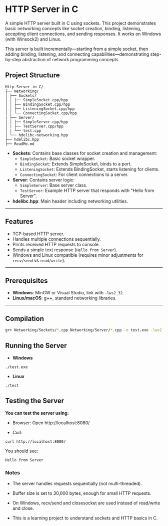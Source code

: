 # HTTP Server in C

A simple HTTP server built in C using sockets. This project demonstrates basic networking concepts like socket creation, binding, listening, accepting client connections, and sending responses. It works on Windows (with Winsock2) and Linux.

This server is built incrementally—starting from a simple socket, then adding binding, listening, and connecting capabilities—demonstrating step-by-step abstraction of network programming concepts

## Project Structure

```
Http-Server-in-C/
├── Networking/
│ ├── Sockets/
│ │ ├── SimpleSocket.cpp/hpp
│ │ ├── BindingSocket.cpp/hpp
│ │ ├── ListeningSocket.cpp/hpp
│ │ └── ConnectingSocket.cpp/hpp
| ├── Server/
│ | ├── SimpleServer.cpp/hpp
│ | ├── TestServer.cpp/hpp
│ | └── test.cpp
| └── hdelibc-networking.hpp
├── hdelibc.hpp
├── ReadMe.md
```

- **Sockets**: Contains base classes for socket creation and management:
  - `SimpleSocket`: Basic socket wrapper.
  - `BindingSocket`: Extends SimpleSocket, binds to a port.
  - `ListeningSocket`: Extends BindingSocket, starts listening for clients.
  - `ConnectingSocket`: For client connections to a server.
- **Server**: Contains server logic:
  - `SimpleServer`: Base server class.
  - `TestServer`: Example HTTP server that responds with "Hello from Server".
- **hdelibc.hpp**: Main header including networking utilities.

---

## Features

- TCP-based HTTP server.
- Handles multiple connections sequentially.
- Prints received HTTP requests to console.
- Sends a simple text response (`Hello from Server`).
- Windows and Linux compatible (requires minor adjustments for `recv/send` vs `read/write`).

---

## Prerequisites

- **Windows**: MinGW or Visual Studio, link with `-lws2_32`.
- **Linux/macOS**: g++, standard networking libraries.

---

## Compilation

```bash
g++ Networking/Sockets/*.cpp Networking/Server/*.cpp -o test.exe -lws2_32
```

## Running the Server

- **Windows**

```
./test.exe
```

- **Linux**

```
./test
```

## Testing the Server

**You can test the server using:**

- Browser: Open http://localhost:8080/

- Curl:

```
curl http://localhost:8080/
```

You should see:

```
Hello from Server
```

### Notes

- The server handles requests sequentially (not multi-threaded).

- Buffer size is set to 30,000 bytes, enough for small HTTP requests.

- On Windows, recv/send and closesocket are used instead of read/write and close.

- This is a learning project to understand sockets and HTTP basics in C.
